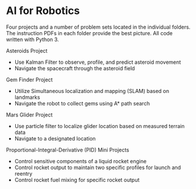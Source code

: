 # AI for Robotics

Four projects and a number of problem sets located in the individual folders. The instruction PDFs in each folder provide the best picture. All code written with Python 3.

Asteroids Project
- Use Kalman Filter to observe, profile, and predict asteroid movement
- Navigate the spacecraft through the asteroid field

Gem Finder Project
- Utilize Simultaneous localization and mapping (SLAM) based on landmarks
- Navigate the robot to collect gems using A* path search

Mars Glider Project
- Use particle filter to localize glider location based on measured terrain data
- Navigate to a designated location

Proportional-Integral-Derivative (PID) Mini Projects
- Control sensitive components of a liquid rocket engine
- Control rocket output to maintain two specific profiles for launch and reentry
- Control rocket fuel mixing for specific rocket output


